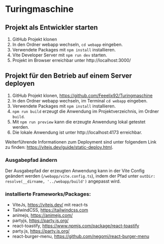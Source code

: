 # Turingmaschine

## Projekt als Entwickler starten
1. GitHub Projekt klonen
2. In den Ordner webapp wechseln, `cd webapp` eingeben.
3. Verwendete Packages mit `npm install` installieren.
4. Vite Developer Server mit `npm run dev` starten.
5. Projekt im Browser erreichbar unter http://localhost:3000/

## Projekt für den Betrieb auf einem Server deployen
1. GitHub Projekt klonen, https://github.com/Feeelix92/Turingmaschine
2. In den Ordner webapp wechseln, im Terminal `cd webapp` eingeben.
3. Verwendete Packages mit `npm install` installieren.
4. `npm run build` erzeugt die Anwendung im Projektverzeichnis, im Ordner `build`.
5. Mit `npm run preview` kann die erzeugte Anwendung lokal getestet werden.
6. Die lokale Anwendung ist unter http://localhost:4173 erreichbar.

Weiterführende Informationen zum Deployment sind unter folgendem Link zu finden: https://vitejs.dev/guide/static-deploy.html.
### Ausgabepfad ändern
Der Ausgabepfad der erzeugten Anwendung kann in der Vite Config geändert werden (`/webapp/vite.config.ts`), indem der Pfad unter `outDir: resolve(__dirname, '../webapp/build')` angepasst wird.


### installierte Frameworks/Packages:
- ViteJs, https://vitejs.dev/ mit react-ts
- TailwindCSS, https://tailwindcss.com
- animejs, https://animejs.com/
- partyjs, https://party.js.org/
- react-toastify, https://www.npmjs.com/package/react-toastify 
- party.js, https://party.js.org/ 
- react-burger-menu, https://github.com/negomi/react-burger-menu 


[//]: # (Turing Favicon:)
[//]: # (<a href="https://www.flaticon.com/free-icons/mathematician" title="mathematician icons">Mathematician icons created by Freepik - Flaticon</a>)